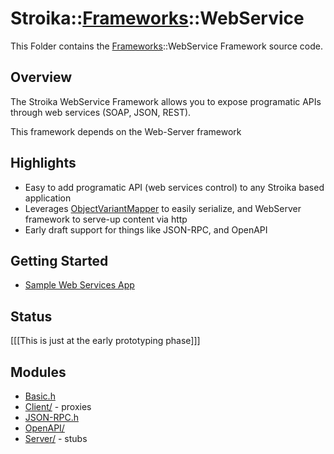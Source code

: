 # Stroika::[Frameworks](../)::WebService

This Folder contains the [Frameworks](../)::WebService Framework source code.

## Overview

The Stroika WebService Framework allows you to expose programatic APIs through web services (SOAP, JSON, REST).

This framework depends on the Web-Server framework

## Highlights
  - Easy to add programatic API (web services control) to any Stroika based application
  - Leverages [ObjectVariantMapper](../../../../Sources/Stroika/Foundation/DataExchange/ObjectVariantMapper.h) to easily serialize, and WebServer framework to serve-up content via http
  - Early draft support for things like JSON-RPC, and OpenAPI

## Getting Started
  - [Sample Web Services App](../../../../../Samples/WebService/)

## Status

[[[This is just at the early prototyping phase]]]

## Modules

- [Basic.h](Basic.h)
- [Client/](Client/) - proxies
- [JSON-RPC.h](JSON-RPC.h)
- [OpenAPI/](OpenAPI/)
- [Server/](Server/) - stubs
